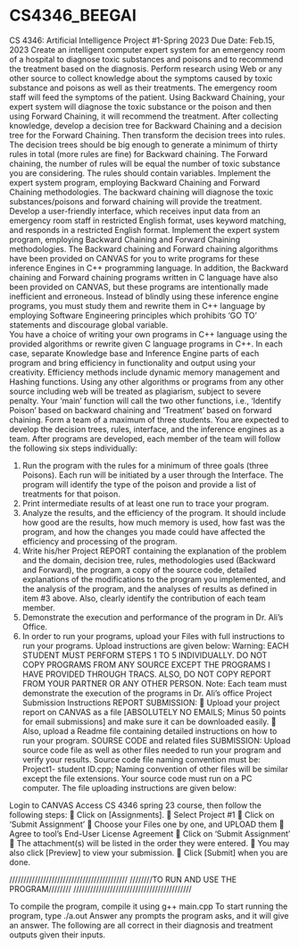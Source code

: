 # CS4346_BEEGAI
CS 4346: Artificial Intelligence
Project #1-Spring 2023
Due Date: Feb.15, 2023
Create an intelligent computer expert system for an emergency room of a hospital to 
diagnose toxic substances and poisons and to recommend the treatment based on the diagnosis. 
Perform research using Web or any other source to collect knowledge about the symptoms caused by 
toxic substance and poisons as well as their treatments. The emergency room staff will feed the 
symptoms of the patient. Using Backward Chaining, your expert system will diagnose the toxic 
substance or the poison and then using Forward Chaining, it will recommend the treatment.  After 
collecting knowledge, develop a decision tree for Backward Chaining and a decision tree for the 
Forward Chaining.  Then transform the decision trees into rules.  The decision trees should be big 
enough to generate a minimum of thirty rules in total (more rules are fine) for Backward chaining. 
The Forward chaining, the number of rules will be equal the number of toxic substance you are 
considering.  The rules should contain variables. Implement the expert system program, employing 
Backward Chaining and Forward Chaining methodologies. The backward chaining will diagnose the 
toxic substances/poisons and forward chaining will provide the treatment.
Develop a user-friendly interface, which receives input data from an emergency room staff in 
restricted English format, uses keyword matching, and responds in a restricted English format.
Implement the expert system program, employing Backward Chaining and Forward 
Chaining methodologies. 
The Backward chaining and Forward chaining algorithms have been provided on CANVAS 
for you to write programs for these inference Engines in C++ programming language. 
In addition, the Backward chaining and Forward chaining programs written in C language 
have also been provided  on CANVAS, but these programs are intentionally made inefficient and 
erroneous. Instead of blindly using these inference engine programs, you must study them and 
rewrite them in C++ language by employing Software Engineering principles which prohibits 
‘GO TO’ statements and discourage global variable.  
You have a choice of writing your own programs in C++ language using the provided 
algorithms or rewrite given C language programs in C++. In each case, separate Knowledge 
base and Inference Engine parts of each program and bring efficiency in functionality and 
output using your creativity. Efficiency methods include dynamic memory management and 
Hashing functions. 
Using any other algorithms or programs from any other source including web will be 
treated as plagiarism, subject to severe penalty. 
Your ‘main’ function will call the two other functions, i.e., ‘Identify Poison’ based on 
backward chaining and ‘Treatment’ based on forward chaining.
Form a team of a maximum of three students. You are expected to develop the decision 
trees, rules, interface, and the inference engines as a team. After programs are developed, each 
member of the team will follow the following six steps individually:
1. Run the program with the rules for a minimum of three goals (three Poisons). Each run will 
be initiated by a user through the Interface. The program will identify the type of the poison 
and provide a list of treatments for that poison.
2. Print intermediate results of at least one run to trace your program.
3. Analyze the results, and the efficiency of the program. It should include how good are 
the results, how much memory is used, how fast was the program, and how the 
changes you made could have affected the efficiency and processing of the program.
4. Write his/her Project REPORT containing the explanation of the problem and the 
domain, decision tree, rules, methodologies used (Backward and Forward), the 
program, a copy of the source code, detailed explanations of the modifications to the 
program you implemented, and the analysis of the program, and the analyses of 
results as defined in item #3 above.  Also, clearly identify the contribution of each 
team member.
5. Demonstrate the execution and performance of the program in Dr. Ali’s Office.
6. In order to run your programs, upload your Files with full instructions to run your 
programs. Upload instructions are given below:
Warning:  EACH STUDENT MUST PERFORM STEPS 1 TO 5 INDIVIDUALLY.  DO 
NOT COPY PROGRAMS FROM ANY SOURCE EXCEPT THE PROGRAMS I HAVE 
PROVIDED THROUGH TRACS. ALSO, DO NOT COPY REPORT FROM YOUR 
PARTNER OR ANY OTHER PERSON.
Note: Each team must demonstrate the execution of the programs in Dr. Ali’s office
Project Submission Instructions 
REPORT SUBMISSION: 
 Upload your project report on CANVAS as a file [ABSOLUTELY NO 
EMAILS; Minus 50 points for email submissions] and make sure it 
can be downloaded easily.
 Also, upload a Readme file containing detailed instructions on how to run 
your program.
SOURSE CODE and related files SUBMISSION: 
Upload source code file as well as other files needed to run your program and 
verify your results. Source code file naming convention must be: Project1-
student ID.cpp; Naming convention of other files will be similar except the file 
extensions. Your source code must run on a PC computer.
The file uploading instructions are given below:

Login to CANVAS
Access CS 4346 spring 23 course, then follow the following steps:
 Click on [Assignments].
 Select Project #1
 Click on ‘Submit Assignment’
 Choose your Files one by one, and UPLOAD them
 Agree to tool’s End-User License Agreement
 Click on ‘Submit Assignment’
 The attachment(s) will be listed in the order they were entered.
  You may also click [Preview] to view your submission.
 Click [Submit] when you are done.


//////////////////////////////////////////
////////TO RUN AND USE THE PROGRAM////////
//////////////////////////////////////////

To compile the program, compile it using g++ main.cpp
To start running the program, type ./a.out
Answer any prompts the program asks, and it will give an answer.
The following are all correct in their diagnosis and treatment outputs given their inputs.